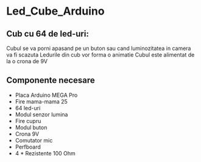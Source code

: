 # Led_Cube_Arduino

Cub cu 64 de led-uri:
-
Cubul se va porni apasand pe un buton sau cand luminozitatea in camera va fi scazuta
Ledurile din cub vor forma o animatie
Cubul este alimentat de la o crona de 9V

Componente necesare
-
*  Placa Arduino MEGA Pro
*  Fire mama-mama 25
*  64 led-uri
*  Modul senzor lumina
*  Fire cupru
*  Modul buton
*  Crona 9V
*  Comutator mic
*  Perfboard
*  4 * Rezistente 100 Ohm
